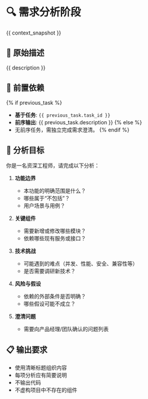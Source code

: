 # 🔍 需求分析阶段

{{ context_snapshot }}

## 📝 原始描述
{{ description }}

## 📌 前置依赖
{% if previous_task %}
- **基于任务**: `{{ previous_task.task_id }}`
- **前序输出**: {{ previous_task.description }}
{% else %}
- 无前序任务，需独立完成需求澄清。
{% endif %}

## 🎯 分析目标
你是一名资深工程师，请完成以下分析：

1. **功能边界**  
   - 本功能的明确范围是什么？
   - 哪些属于“不包括”？
   - 用户场景与用例？

2. **关键组件**  
   - 需要新增或修改哪些模块？
   - 依赖哪些现有服务或接口？

3. **技术挑战**  
   - 可能遇到的难点（并发、性能、安全、兼容性等）
   - 是否需要调研新技术？

4. **风险与假设**  
   - 依赖的外部条件是否明确？
   - 哪些假设可能不成立？

5. **澄清问题**  
   - 需要向产品经理/团队确认的问题列表

## 📋 输出要求
- 使用清晰标题组织内容
- 每项分析应有简要说明
- 不输出代码
- 不虚构项目中不存在的组件
